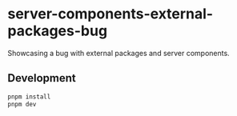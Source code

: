 # server-components-external-packages-bug

Showcasing a bug with external packages and server components.

## Development

```bash
pnpm install
pnpm dev
```
